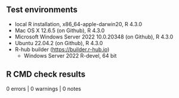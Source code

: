 ## Test environments

* local R installation, x86_64-apple-darwin20, R 4.3.0
* Mac OS X 12.6.5 (on Github), R 4.3.0
* Microsoft Windows Server 2022 10.0.20348 (on Github), R 4.3.0
* Ubuntu 22.04.2 (on Github), R 4.3.0
* R-hub builder (https://builder.r-hub.io)
  - Windows Server 2022 R-devel, 64 bit

## R CMD check results

0 errors | 0 warnings | 0 notes
